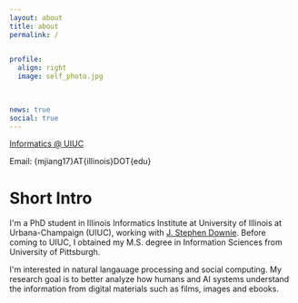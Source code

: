 ```yaml
---
layout: about
title: about
permalink: /

             
profile:
  align: right
  image: self_photo.jpg
  
  

news: true
social: true
---
```


[Informatics @ UIUC](https://www.informatics.illinois.edu)

Email: {mjiang17}AT{illinois}DOT{edu}

Short Intro
==

I'm a PhD student in Illinois Informatics Institute at University of Illinois at Urbana-Champaign (UIUC), working with [J. Stephen Downie](https://ischool.illinois.edu/people/j-stephen-downie). Before coming to UIUC, I obtained my M.S. degree in Information Sciences from University of Pittsburgh.


I'm interested in natural langauage processing and social computing. My research goal is to better analyze how humans and AI systems understand the information from digital materials such as films, images and ebooks.

